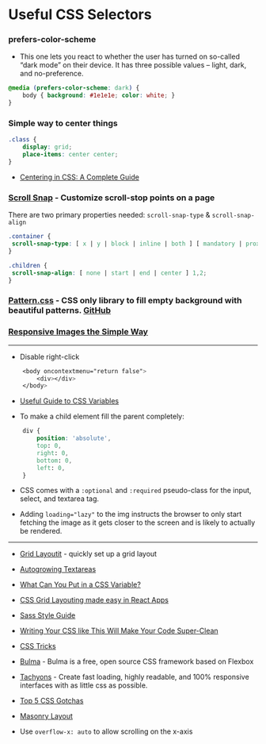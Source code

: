 # Useful CSS Selectors

### prefers-color-scheme
* This one lets you react to whether the user has turned on so-called “dark mode” on their device. It has three possible values – light, dark, and no-preference.
```CSS
@media (prefers-color-scheme: dark) {
    body { background: #1e1e1e; color: white; }
}
```

### Simple way to center things
``` CSS
.class {
    display: grid;
    place-items: center center;
}
```

* [Centering in CSS: A Complete Guide](https://css-tricks.com/centering-css-complete-guide/)

### [Scroll Snap](https://blog.logrocket.com/how-to-use-css-scroll-snap/) - Customize scroll-stop points on a page
There are two primary properties needed: `scroll-snap-type` & `scroll-snap-align`
``` CSS
.container {
 scroll-snap-type: [ x | y | block | inline | both ] [ mandatory | proximity ];
}
```
``` CSS
.children {
 scroll-snap-align: [ none | start | end | center ] 1,2;
}
```

### [Pattern.css](https://bansal.io/pattern-css) - CSS only library to fill empty background with beautiful patterns. [GitHub](https://github.com/bansal-io/pattern.css)

### [Responsive Images the Simple Way](https://cloudfour.com/thinks/responsive-images-the-simple-way/)

---

* Disable right-click 
``` CSS
    <body oncontextmenu="return false">
        <div></div>
    </body>
```
* [Useful Guide to CSS Variables](https://increment.com/frontend/a-users-guide-to-css-variables/)

* To make a child element fill the parent completely:
``` CSS
    div {
        position: 'absolute',
        top: 0,
        right: 0,
        bottom: 0,
        left: 0,
    }
```

* CSS comes with a `:optional` and `:required` pseudo-class for the input, select, and textarea tag.

* Adding `loading="lazy"` to the img instructs the browser to only start fetching the image as it gets closer to the screen and is likely to actually be rendered.

---

* [Grid Layoutit](https://grid.layoutit.com) - quickly set up a grid layout

* [Autogrowing Textareas](https://css-tricks.com/the-cleanest-trick-for-autogrowing-textareas/)

* [What Can You Put in a CSS Variable?](https://codersblock.com/blog/what-can-you-put-in-a-css-variable/)

* [CSS Grid Layouting made easy in React Apps](https://medium.com/@paramsingh_66174/css-grid-layouting-made-easy-in-react-apps-a8a6b1a23531)

* [Sass Style Guide](https://css-tricks.com/sass-style-guide/)

* [Writing Your CSS like This Will Make Your Code Super-Clean](https://levelup.gitconnected.com/writing-your-css-like-this-will-make-your-code-super-clean-f82d4bfeb468)

* [CSS Tricks](https://css-tricks.com)

* [Bulma](https://bulma.io) - Bulma is a free, open source CSS framework based on Flexbox

* [Tachyons](https://tachyons.io) - Create fast loading, highly readable, and 100% responsive interfaces with as little css as possible.

* [Top 5 CSS Gotchas](https://sargalias.medium.com/the-top-5-css-gotchas-and-a-few-bonus-d39755c79527)

* [Masonry Layout](https://www.smashingmagazine.com/2021/02/things-you-can-do-with-css-today/)

* Use `overflow-x: auto` to allow scrolling on the x-axis
